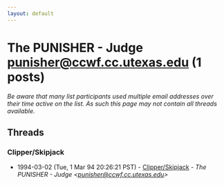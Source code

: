 ```yaml
---
layout: default
---
```


# The PUNISHER - Judge <punisher@ccwf.cc.utexas.edu> (1 posts)

_Be aware that many list participants used multiple email addresses over their time active on the list. As such this page may not contain all threads available._

## Threads

### Clipper/Skipjack
+ 1994-03-02 (Tue, 1 Mar 94 20:26:21 PST) - [Clipper/Skipjack](/archive/1994/03/b6fd6f856020bb0dfc41ab3db9d9d58de3f716a201ee146d9d47f6d9da985a40) - _The PUNISHER - Judge \<punisher@ccwf.cc.utexas.edu\>_


